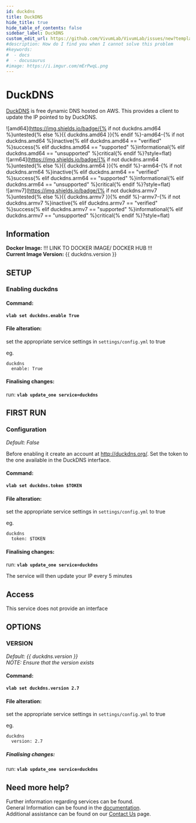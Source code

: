 ```yaml
---
id: duckdns
title: DuckDNS
hide_title: true
hide_table_of_contents: false
sidebar_label: DuckDNS
custom_edit_url: https://github.com/VivumLab/VivumLab/issues/new?template=documentation.md
#description: How do I find you when I cannot solve this problem
#keywords:
#  - docs
#  - docusaurus
#image: https://i.imgur.com/mErPwqL.png
---
```


# DuckDNS

[DuckDNS](http://duckdns.org/) is free dynamic DNS hosted on AWS. This provides a client to update the IP pointed to by DuckDNS.

![amd64](https://img.shields.io/badge/{% if not duckdns.amd64 %}untested{% else %}{{ duckdns.amd64 }}{% endif %}-amd64-{% if not duckdns.amd64 %}inactive{% elif duckdns.amd64 == "verified" %}success{% elif duckdns.amd64 == "supported" %}informational{% elif duckdns.amd64 == "unsupported" %}critical{% endif %}?style=flat) <br />
![arm64](https://img.shields.io/badge/{% if not duckdns.arm64 %}untested{% else %}{{ duckdns.arm64 }}{% endif %}-arm64-{% if not duckdns.arm64 %}inactive{% elif duckdns.arm64 == "verified" %}success{% elif duckdns.arm64 == "supported" %}informational{% elif duckdns.arm64 == "unsupported" %}critical{% endif %}?style=flat) <br />
![armv7](https://img.shields.io/badge/{% if not duckdns.armv7 %}untested{% else %}{{ duckdns.armv7 }}{% endif %}-armv7-{% if not duckdns.armv7 %}inactive{% elif duckdns.armv7 == "verified" %}success{% elif duckdns.armv7 == "supported" %}informational{% elif duckdns.armv7 == "unsupported" %}critical{% endif %}?style=flat) <br />

## Information


**Docker Image:** !!! LINK TO DOCKER IMAGE/ DOCKER HUB !!! <br />
**Current Image Version:** {{ duckdns.version }}

## SETUP

### Enabling duckdns

#### Command:

**`vlab set duckdns.enable True`**

#### File alteration:

set the appropriate service settings in `settings/config.yml` to true

eg.
```
duckdns
  enable: True
```

#### Finalising changes:

run: **`vlab update_one service=duckdns`**

## FIRST RUN

### Configuration

*Default: False*

Before enabling it create an account at http://duckdns.org/.
Set the token to the one available in the DuckDNS interface.

#### Command:

**`vlab set duckdns.token $TOKEN`**

#### File alteration:

set the appropriate service settings in `settings/config.yml` to true

eg.
```
duckdns
  token: $TOKEN
```

#### Finalising changes:

run: **`vlab update_one service=duckdns`**

The service will then update your IP every 5 minutes

## Access

This service does not provide an interface

## OPTIONS

### VERSION
*Default: {{  duckdns.version  }}* <br />
*NOTE: Ensure that the version exists*

#### Command:

**`vlab set duckdns.version 2.7`**

#### File alteration:

set the appropriate service settings in `settings/config.yml` to true

eg.
```
duckdns
  version: 2.7
```

##### Finalising changes:

run: **`vlab update_one service=duckdns`**

## Need more help?
Further information regarding services can be found. <br />
General Information can be found in the [documentation](https://vivumlab.com/docs). <br />
Additional assistance can be found on our [Contact Us](https://vivumlab.com/docs/contact) page.
